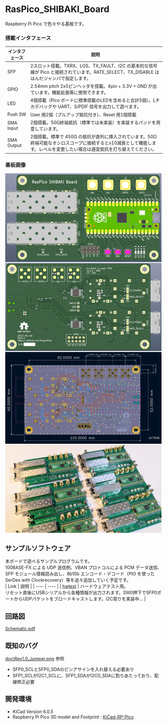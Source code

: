 # RasPico_SHIBAKI_Board
Raspberry Pi Pico で色々やる基板です。  

### 搭載インタフェース
| インタフェース | 説明 |
| ---- | ---- |
| SFP | 2スロット搭載。TXRX、LOS、TX_FAULT、I2C の基本的な信号線が Pico と接続されています。RATE_SELECT、TX_DISABLE ははんだジャンパで指定します。 |
| GPIO | 2.54mm pitch 2x5ピンヘッダを搭載。4pin + 3.3V + GND が出ています。機能拡張等に使用できます。 |
| LED | 4個搭載（Pico ボードに標準搭載のLEDを含めると合計5個）。Lチカデバッグや UART、S/PDIF 信号を出力して遊べます。 |
| Push SW | User 用2個（プルアップ抵抗付き）、Reset 用1個搭載 |
| SMA Input | 2個搭載。50Ω終端抵抗（標準では未実装）を実装するパッドを用意しています。 |
| SMA Output | 2個搭載。標準で 450Ω の抵抗が直列に挿入されています。50Ω 終端可能なオシロスコープに接続するとx10減衰として機能します。レベルを変更したい場合は適宜抵抗を打ち替えてください。 |

### 基板画像
<img src="doc/pcb_top.png" width="500">  
<img src="doc/pcb_bottom.png" width="500">  
<img src="doc/pcb_size.png" width="500">  
<img src="doc/SHIBAKIs.jpg" width="500">  

## サンプルソフトウェア
本ボードで遊べるサンプルプログラムです。  
100BASE-FX による UDP 送信例、VBAN プロトコルによる PCM データ送信、SFP モジュール情報読み出し、8b10b エンコード・デコード（PIO を使った SerDes with Clockrecovery）等を追々追加していく予定です。  
| Link | 説明 |
| ---- | ---- |
| [hwtest](firmware/hwtest/ "hwtest") | ハードウェアテスト用。<br> リセット直後にUSBシリアルから各種情報が出力されます。SW0押下でSFP0ポートからUDPパケットをブロードキャストします。I2C周りを実装中... |

## 回路図
[Schematic.pdf](doc/schematic.pdf "Schematic")

## 既知のバグ
[doc\Rev1.0_Jumper.png](doc\Rev1.0_Jumper.png "Rev1.0_Jumper.png") 参照
* SFP0_SCLとSFP0_SDAのピンアサインを入れ替える必要あり
* SFP1_SCLがI2C1_SCLに、SFP1_SDAがI2C0_SDAに割りあたっており、配線修正必要


## 開発環境
- KiCad Version 6.0.5
- Raspberry Pi Pico 3D model and Footprint : [KiCad-RP-Pico](https://github.com/ncarandini/KiCad-RP-Pico "KiCad-RP-Pico")
